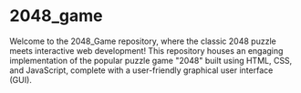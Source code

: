 # 2048_game
Welcome to the 2048_Game repository, where the classic 2048 puzzle meets interactive web development! This repository houses an engaging implementation of the popular puzzle game "2048" built using HTML, CSS, and JavaScript, complete with a user-friendly graphical user interface (GUI).
